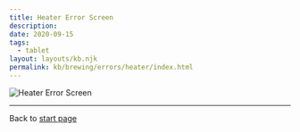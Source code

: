 ```yaml
---
title: Heater Error Screen
description: 
date: 2020-09-15
tags:
  - tablet
layout: layouts/kb.njk
permalink: kb/brewing/errors/heater/index.html
---
```



![Heater Error Screen](/images/error_heater.png)

***
Back to [start page](/index.md)
